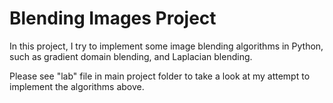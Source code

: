# Blending Images Project
In this project, I try to implement some image blending algorithms in Python, such as gradient domain blending, and Laplacian blending.

Please see "lab" file in main project folder to take a look at my attempt to implement the algorithms above.
